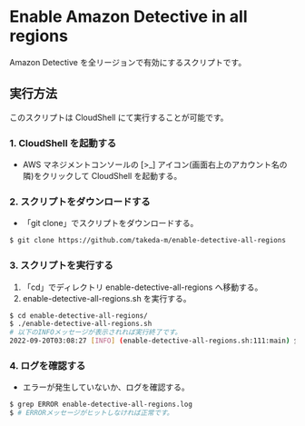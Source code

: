 # Enable Amazon Detective in all regions

Amazon Detective を全リージョンで有効にするスクリプトです。

## 実行方法

このスクリプトは CloudShell にて実行することが可能です。

### 1. CloudShell を起動する

- AWS マネジメントコンソールの [>_] アイコン(画面右上のアカウント名の隣)をクリックして CloudShell を起動する。

### 2. スクリプトをダウンロードする

- 「git clone」でスクリプトをダウンロードする。

```sh
$ git clone https://github.com/takeda-m/enable-detective-all-regions
```

### 3. スクリプトを実行する

1. 「cd」でディレクトリ enable-detective-all-regions へ移動する。
2. enable-detective-all-regions.sh を実行する。

```sh
$ cd enable-detective-all-regions/
$ ./enable-detective-all-regions.sh
# 以下のINFOメッセージが表示されれば実行終了です。
2022-09-20T03:08:27 [INFO] (enable-detective-all-regions.sh:111:main) 全リージョンのAmazon Detectiveを有効化 正常終了
```

### 4. ログを確認する

- エラーが発生していないか、ログを確認する。

```sh
$ grep ERROR enable-detective-all-regions.log
$ # ERRORメッセージがヒットしなければ正常です。
```
